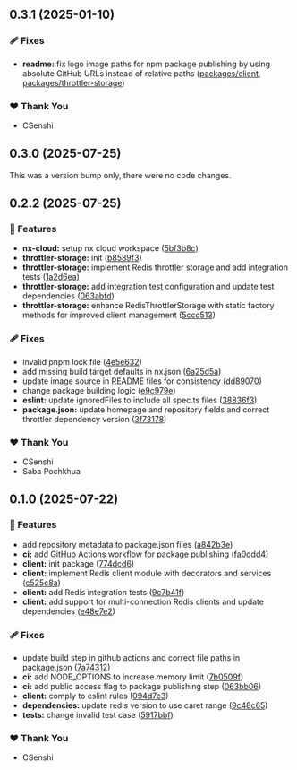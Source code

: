 ## 0.3.1 (2025-01-10)

### 🩹 Fixes

- **readme:** fix logo image paths for npm package publishing by using absolute GitHub URLs instead of relative paths ([packages/client](packages/client/README.md), [packages/throttler-storage](packages/throttler-storage/README.md))

### ❤️ Thank You

- CSenshi

## 0.3.0 (2025-07-25)

This was a version bump only, there were no code changes.

## 0.2.2 (2025-07-25)

### 🚀 Features

- **nx-cloud:** setup nx cloud workspace ([5bf3b8c](https://github.com/CSenshi/nestjs-redis/commit/5bf3b8c))
- **throttler-storage:** init ([b8589f3](https://github.com/CSenshi/nestjs-redis/commit/b8589f3))
- **throttler-storage:** implement Redis throttler storage and add integration tests ([1a2d6ea](https://github.com/CSenshi/nestjs-redis/commit/1a2d6ea))
- **throttler-storage:** add integration test configuration and update test dependencies ([063abfd](https://github.com/CSenshi/nestjs-redis/commit/063abfd))
- **throttler-storage:** enhance RedisThrottlerStorage with static factory methods for improved client management ([5ccc513](https://github.com/CSenshi/nestjs-redis/commit/5ccc513))

### 🩹 Fixes

- invalid pnpm lock file ([4e5e632](https://github.com/CSenshi/nestjs-redis/commit/4e5e632))
- add missing build target defaults in nx.json ([6a25d5a](https://github.com/CSenshi/nestjs-redis/commit/6a25d5a))
- update image source in README files for consistency ([dd89070](https://github.com/CSenshi/nestjs-redis/commit/dd89070))
- change package building logic ([e9c979e](https://github.com/CSenshi/nestjs-redis/commit/e9c979e))
- **eslint:** update ignoredFiles to include all spec.ts files ([38836f3](https://github.com/CSenshi/nestjs-redis/commit/38836f3))
- **package.json:** update homepage and repository fields and correct throttler dependency version ([3f73178](https://github.com/CSenshi/nestjs-redis/commit/3f73178))

### ❤️ Thank You

- CSenshi
- Saba Pochkhua

## 0.1.0 (2025-07-22)

### 🚀 Features

- add repository metadata to package.json files ([a842b3e](https://github.com/CSenshi/nestjs-redis/commit/a842b3e))
- **ci:** add GitHub Actions workflow for package publishing ([fa0ddd4](https://github.com/CSenshi/nestjs-redis/commit/fa0ddd4))
- **client:** init package ([774dcd6](https://github.com/CSenshi/nestjs-redis/commit/774dcd6))
- **client:** implement Redis client module with decorators and services ([c525c8a](https://github.com/CSenshi/nestjs-redis/commit/c525c8a))
- **client:** add Redis integration tests ([9c7b41f](https://github.com/CSenshi/nestjs-redis/commit/9c7b41f))
- **client:** add support for multi-connection Redis clients and update dependencies ([e48e7e2](https://github.com/CSenshi/nestjs-redis/commit/e48e7e2))

### 🩹 Fixes

- update build step in github actions and correct file paths in package.json ([7a74312](https://github.com/CSenshi/nestjs-redis/commit/7a74312))
- **ci:** add NODE_OPTIONS to increase memory limit ([7b0509f](https://github.com/CSenshi/nestjs-redis/commit/7b0509f))
- **ci:** add public access flag to package publishing step ([063bb06](https://github.com/CSenshi/nestjs-redis/commit/063bb06))
- **client:** comply to eslint rules ([094d7e3](https://github.com/CSenshi/nestjs-redis/commit/094d7e3))
- **dependencies:** update redis version to use caret range ([9c48c65](https://github.com/CSenshi/nestjs-redis/commit/9c48c65))
- **tests:** change invalid test case ([5917bbf](https://github.com/CSenshi/nestjs-redis/commit/5917bbf))

### ❤️ Thank You

- CSenshi